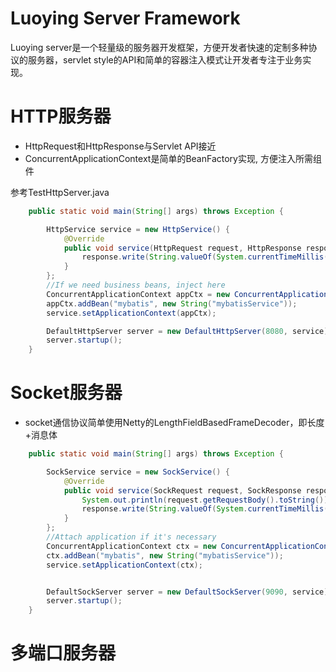 # Luoying Server Framework
Luoying server是一个轻量级的服务器开发框架，方便开发者快速的定制多种协议的服务器，servlet style的API和简单的容器注入模式让开发者专注于业务实现。

# HTTP服务器
- HttpRequest和HttpResponse与Servlet API接近
- ConcurrentApplicationContext是简单的BeanFactory实现, 方便注入所需组件

参考TestHttpServer.java
```java
    public static void main(String[] args) throws Exception {

        HttpService service = new HttpService() {
            @Override
            public void service(HttpRequest request, HttpResponse response) {
                response.write(String.valueOf(System.currentTimeMillis()));
            }
        };
        //If we need business beans, inject here
        ConcurrentApplicationContext appCtx = new ConcurrentApplicationContext();
        appCtx.addBean("mybatis", new String("mybatisService"));
        service.setApplicationContext(appCtx);

        DefaultHttpServer server = new DefaultHttpServer(8080, service);
        server.startup();
    }
```

# Socket服务器
- socket通信协议简单使用Netty的LengthFieldBasedFrameDecoder，即长度+消息体
```java
    public static void main(String[] args) throws Exception {

        SockService service = new SockService() {
            @Override
            public void service(SockRequest request, SockResponse response) throws Exception {
                System.out.println(request.getRequestBody().toString());
                response.write(String.valueOf(System.currentTimeMillis()));
            }
        };
        //Attach application if it's necessary
        ConcurrentApplicationContext ctx = new ConcurrentApplicationContext();
        ctx.addBean("mybatis", new String("mybatisService"));
        service.setApplicationContext(ctx);


        DefaultSockServer server = new DefaultSockServer(9090, service);
        server.startup();
    }
```    

# 多端口服务器

